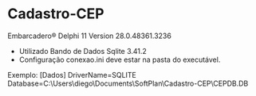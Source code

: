 # Cadastro-CEP

Embarcadero® Delphi 11 Version 28.0.48361.3236 


- Utilizado Bando de Dados Sqlite 3.41.2
- Configuração conexao.ini deve estar na pasta do executável.

Exemplo:
[Dados]
DriverName=SQLITE
Database=C:\Users\diego\Documents\SoftPlan\Cadastro-CEP\CEPDB.DB

